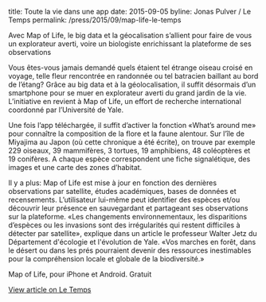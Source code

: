 title: Toute la vie dans une app
date: 2015-09-05
byline: Jonas Pulver / Le Temps
permalink: /press/2015/09/map-life-le-temps


Avec Map of Life, le big data et la géocalisation s’allient pour faire de vous un explorateur averti, voire un biologiste enrichissant la plateforme de ses observations

Vous êtes-vous jamais demandé quels étaient tel étrange oiseau croisé en voyage, telle fleur rencontrée en randonnée ou tel batracien baillant au bord de l’étang? Grâce au big data et à la géolocalisation, il suffit désormais d’un smartphone pour se muer en explorateur averti du grand jardin de la vie. L’initiative en revient à Map of Life, un effort de recherche international coordonné par l’Université de Yale.

Une fois l’app téléchargée, il suffit d’activer la fonction «What’s around me» pour connaître la composition de la flore et la faune alentour. Sur l’île de Miyajima au Japon (où cette chronique a été écrite), on trouve par exemple 229 oiseaux, 39 mammifères, 3 tortues, 19 amphibiens, 48 coléoptères et 19 conifères. A chaque espèce correspondent une fiche signalétique, des images et une carte des zones d’habitat.

Il y a plus: Map of Life est mise à jour en fonction des dernières observations par satellite, études académiques, bases de données et recensements. L’utilisateur lui-même peut identifier des espèces et/ou découvrir leur présence en sauvegardant et partageant ses observations sur la plateforme. «Les changements environnementaux, les disparitions d’espèces ou les invasions sont des irrégularités qui restent difficiles à détecter par satellite», explique dans un article le professeur Walter Jetz du Département d'écologie et l'évolution de Yale. «Vos marches en forêt, dans le désert ou dans les prés pourraient devenir des ressources inestimables pour la compréhension locale et globale de la biodiversité.»

Map of Life, pour iPhone et Android. Gratuit

[View article on Le Temps](http://www.letemps.ch/Page/Uuid/4db95278-5326-11e5-a62b-2400f7582c03/Toute_la_vie_dans_une_app)
